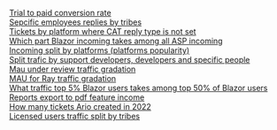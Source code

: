 [Trial to paid conversion rate](http://ubuntu-support.corp.devexpress.com/CustomersActivity/4d0662f6c4835a468585fdfa5ffb22a7)<br>
[Sepcific employees replies by tribes](http://ubuntu-support.corp.devexpress.com/CustomersActivity/8ea9cc182ccb761f87de62f892404f21)<br>
[Tickets by platform where CAT reply type is not set](http://ubuntu-support.corp.devexpress.com/CustomersActivity/cdf9c0aa6fe9f356697a4bd554382876)<br>
[Which part Blazor incoming takes among all ASP incoming](http://ubuntu-support.corp.devexpress.com/CustomersActivity/dd3b894a058bf70ef0d71292c352fc86)<br>
[Incoming split by platforms (platforms popularity)](http://ubuntu-support.corp.devexpress.com/CustomersActivity/d5604cae5a85f12ba733b62fbee5daa4)<br>
[Split trafic by support developers, developers and specific people](http://ubuntu-support.corp.devexpress.com/CustomersActivity/53f3077e9319cf7d612fc040c72c0008)<br>
[Mau under review traffic gradation](http://ubuntu-support.corp.devexpress.com/CustomersActivity/f2427ebe842853cf42bdf48bb257ea48)<br>
[MAU for Ray traffic gradation](http://ubuntu-support.corp.devexpress.com/CustomersActivity/2890d8eafbe15828c67f139b9aa9d483)<br>
[What traffic top 5% Blazor users takes among top 50% of Blazor users](http://ubuntu-support.corp.devexpress.com/CustomersActivity/313b300460b71f4e973bc0bc0117b427)<br>
[Reports export to pdf feature income](http://ubuntu-support.corp.devexpress.com/CustomersActivity/a723e4828179f26bc1a4512887fef97b)<br>
[How many tickets Ario created in 2022](http://ubuntu-support.corp.devexpress.com/CustomersActivity/c024bdfc25ef20a670e8e4f7eb010007)<br>
[Licensed users traffic split by tribes](http://ubuntu-support.corp.devexpress.com/CustomersActivity/a424dcc732255d35a280c32bb486b96a)<br>